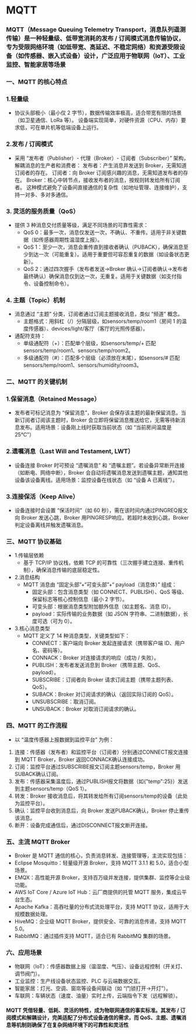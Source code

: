 # MQTT

### MQTT（Message Queuing Telemetry Transport，消息队列遥测传输）是一种轻量级、低带宽消耗的发布 / 订阅模式消息传输协议，专为受限网络环境（如低带宽、高延迟、不稳定网络）和资源受限设备（如传感器、嵌入式设备）设计，广泛应用于物联网（IoT）、工业监控、智能家居等场景

### 一、MQTT 的核心特点

### 1.轻量级

- 协议头部极小（最小仅 2 字节），数据传输效率极高，适合带宽有限的场景（如卫星通信、LoRa 等）。
  设备端实现简单，对硬件资源（CPU、内存）要求低，可在单片机等低端设备上运行。

### 2.发布 / 订阅模式

- 采用 “发布者（Publisher）- 代理（Broker）- 订阅者（Subscriber）” 架构，解耦消息的生产者和消费者：
  发布者：产生消息并发送到 Broker，无需知道订阅者的存在。
  订阅者：向 Broker 订阅感兴趣的消息，无需知道发布者的存在。
  Broker：核心中转节点，接收发布者的消息，按规则转发给所有订阅者。
  这种模式避免了设备间直接通信的复杂性（如地址管理、连接维护），支持一对多、多对多通信。

### 3. 灵活的服务质量（QoS）

- 提供 3 种消息交付质量等级，满足不同场景的可靠性需求：
  - QoS 0：最多一次，消息仅发送一次，不确认、不重传。适用于非关键数据（如传感器周期性温湿度上报）。
  - QoS 1：至少一次，消息会重传直到接收者确认（PUBACK），确保消息至少到达一次（可能重复）。适用于重要但可容忍重复的数据（如设备状态更新）。
  - QoS 2：通过四次握手（发布者发送→Broker 确认→订阅者确认→发布者最终确认）确保消息仅到达一次，无重复。适用于关键数据（如支付指令、设备控制命令）。

### 4. 主题（Topic）机制

- 消息通过 “主题” 分类，订阅者通过订阅主题接收消息，类似 “频道” 概念。
  - 主题格式：用斜杠（/）分隔层级，如sensors/temp/room1（房间 1 的温度传感器）、devices/light/客厅（客厅的光照传感器）。
- 通配符支持：
  - 单级通配符（+）：匹配单个层级，如sensors/temp/+ 匹配 sensors/temp/room1、sensors/temp/room2。
  - 多级通配符（#）：匹配多个层级（必须放在末尾），如sensors/# 匹配 sensors/temp/room1、sensors/humidity/room3。

### 二、MQTT 的关键机制

### 1.保留消息（Retained Message）

- 发布者可标记消息为 “保留消息”，Broker 会保存该主题的最新保留消息。当新订阅者订阅该主题时，Broker 会立即将保留消息推送给它，无需等待新消息发布。适用场景：设备刚上线时获取当前状态（如 “当前房间温度是 25℃”）

### 2.遗嘱消息（Last Will and Testament, LWT）

- 设备连接 Broker 时可预设 “遗嘱消息” 和 “遗嘱主题”。若设备异常断开连接（如断电、网络中断），Broker 会自动将遗嘱消息发送到遗嘱主题，通知其他设备该设备离线。适用场景：监控设备在线状态（如 “设备 A 已离线”）。

### 3.连接保活（Keep Alive）

- 设备连接时会设置 “保活时间”（如 60 秒），需在该时间内通过PINGREQ报文向 Broker 发送心跳，Broker 用PINGRESP响应。若超时未收到心跳，Broker 判定设备离线并触发遗嘱消息。

### 三、MQTT 协议基础

- 1.传输层依赖
  - 基于 TCP/IP 协议栈，依赖 TCP 的可靠性（三次握手建立连接、重传机制），确保消息传输的底层稳定性。
- 2.消息结构
  - MQTT 消息由 “固定头部”+“可变头部”+“ payload（消息体）” 组成：
    - 固定头部：包含消息类型（如 CONNECT、PUBLISH）、QoS 等级、保留标志等核心控制信息（最小 2 字节）。
    - 可变头部：根据消息类型附加额外信息（如主题名、消息 ID）。
    - payload：实际传输的业务数据（如 JSON 字符串、二进制数据），长度可选（可为 0）。
- 3.核心消息类型
  - MQTT 定义了 14 种消息类型，关键类型如下：
    - CONNECT：客户端向 Broker 发起连接请求（携带客户端 ID、用户名、密码等）。
    - CONNACK：Broker 对连接请求的响应（成功 / 失败）。
    - PUBLISH：发布者发送消息到 Broker（携带主题、QoS、payload）。
    - SUBSCRIBE：订阅者向 Broker 请求订阅主题（携带主题列表、QoS）。
    - SUBACK：Broker 对订阅请求的确认（返回实际订阅的 QoS）。
    - UNSUBSCRIBE：取消订阅。
    - UNSUBACK：Broker 对取消订阅请求的确认。

### 四、MQTT 的工作流程

- 以 “温度传感器上报数据到监控平台” 为例：

1. 连接：传感器（发布者）和监控平台（订阅者）分别通过CONNECT报文连接到 MQTT Broker，Broker 返回CONNACK确认连接成功。
2. 订阅：监控平台通过SUBSCRIBE报文订阅主题sensors/temp，Broker 用SUBACK确认订阅。
3. 发布：传感器采集温度后，通过PUBLISH报文将数据（如{"temp":25}）发送到主题sensors/temp（QoS 1）。
4. 转发：Broker 接收消息后，将其转发给所有订阅sensors/temp的设备（此处为监控平台）。
5. 确认：监控平台收到消息后，向 Broker 发送PUBACK确认，Broker 停止重传该消息。
6. 断开：设备完成通信后，通过DISCONNECT报文断开连接。

### 五、主流 MQTT Broker

- Broker 是 MQTT 通信的核心，负责消息转发、连接管理等，主流实现包括：
- Eclipse Mosquitto：轻量级开源 Broker，支持 MQTT 3.1.1 和 5.0，适合小型场景。
- EMQX：高性能开源 Broker，支持百万级并发连接，提供集群、监控等企业级功能。
- AWS IoT Core / Azure IoT Hub：云厂商提供的托管 MQTT 服务，集成云平台生态。
- Apache Kafka：高吞吐量的分布式流处理平台，支持 MQTT 协议，适用于大规模数据处理。
- HiveMQ：企业级 MQTT Broker，提供安全、可靠的消息传递，支持 MQTT 5.0。
- RabbitMQ：通过插件支持 MQTT，适合已有 RabbitMQ 集群的场景。

### 六、应用场景

- 物联网（IoT）：传感器数据上报（温湿度、气压）、设备远程控制（开关灯、调节阀门）。
- 工业监控：生产线设备状态监控、PLC 与云端数据交互。
- 智能家居：灯光、空调、窗帘等设备间联动（如 “门锁打开→开灯”）。
- 车联网：车辆状态（速度、油量）实时上传，云端指令下发（远程解锁）。

#### MQTT 凭借轻量、低耗、灵活的特性，成为物联网通信的事实标准。其发布 / 订阅模式和解耦设计，完美适配了分布式设备通信的需求，而 QoS、主题、遗嘱消息等机制则确保了在复杂网络环境下的可靠性和灵活性
